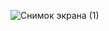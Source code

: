 ![Снимок экрана (1)](https://github.com/iojuch/postgreSQL/assets/94644800/ae5f4d43-8faa-43c1-8da1-167bc9507c3c)
